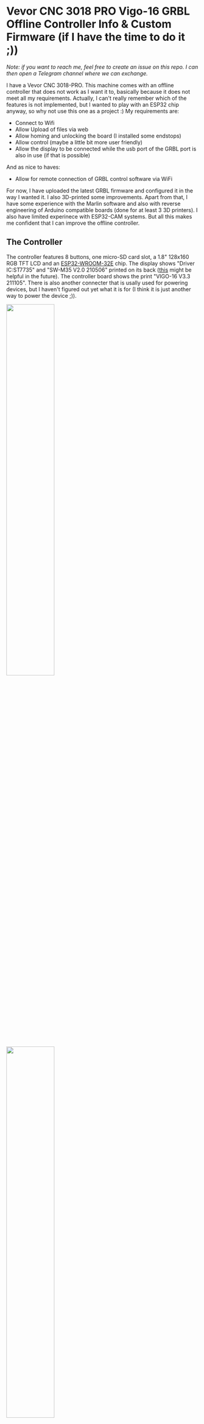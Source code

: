 # Vevor CNC 3018 PRO Vigo-16 GRBL Offline Controller Info &amp; Custom Firmware (if I have the time to do it ;))

*Note: if you want to reach me, feel free to create an issue on this repo. I can then open a Telegram channel where we can exchange.*

I have a Vevor CNC 3018-PRO. This machine comes with an offline controller that does not work as I want it to, basically because it does not meet all my requirements. Actually, I can't really remember which of the features is not implemented, but I wanted to play with an ESP32 chip anyway, so why not use this one as a project :) My requirements are:

* Connect to Wifi
* Allow Upload of files via web
* Allow homing and unlocking the board (I installed some endstops)
* Allow control (maybe a little bit more user friendly)
* Allow the display to be connected while the usb port of the GRBL port is also in use (if that is possible)

And as nice to haves:

* Allow for remote connection of GRBL control software via WiFi

For now, I have uploaded the latest GRBL firmware and configured it in the way I wanted it. I also 3D-printed some improvements. Apart from that, I have some experience with the Marlin software and also with reverse engineering of Arduino compatible boards (done for at least 3 3D printers). I also have limited experinece with ESP32-CAM systems. But all this makes me confident that I can improve the offline controller.

## The Controller

The controller features 8 buttons, one micro-SD card slot, a 1.8" 128x160 RGB TFT LCD and an [ESP32-WROOM-32E](https://www.espressif.com/sites/default/files/documentation/esp32-wroom-32e_esp32-wroom-32ue_datasheet_en.pdf) chip. The display shows "Driver IC:ST7735" and "SW-M35 V2.0 210506" printed on its back ([this](https://techoverflow.net/2023/05/30/minimal-esp32-platformio-128x160px-tft-display-example-using-adafruit-st7735/) might be helpful in the future). The controller board shows the print "VIGO-16 V3.3 211105". There is also another connecter that is usally used for powering devices, but I haven't figured out yet what it is for (I think it is just another way to power the device ;)).

<image src="images/Board-with-Display.jpg" width="50%" />
<image src="images/Board-with-Display-Back.jpg" width="50%" />
<image src="images/Board-with-ESP32-WROOM-32E.jpg" width="50%" />

### Connecting the controller

I first idea was to maybe use the cable connection to connect to the board. However, there is another connector on the board named P3 that features 5 pins. I soldered some metal pins to the conenctor to be able to use them. After that, I tried to connect a USB connector directly to the pins. For that I tested which bpin is GND (left-most pin is GND, right-most is nost likely 5V, I guessed). When connected to a PC, the device starts, but no device is recognized on the PC. My theory at this point: the board does not have an integrated USB-to-serial converter.

I measured that one of the pins is connected to the TXD 0 pin of the ESP chip ([see pinout here](https://mischianti.org/2021/05/26/esp32-wroom-32-high-resolution-pinout-and-specs/) and [data sheet here](https://www.espressif.com/sites/default/files/documentation/esp32-wroom-32e_esp32-wroom-32ue_datasheet_en.pdf)). This seemed to confirm my guess. This now leaves me with several options that I think I could try:

* use an USB-to-serial converter I bought a while ago to debug serial connections
* try use an USB ASP/ISP device (would that work?)
* try to use the ESP32-CAM-MB board that came with my ESP32-CAM devices

I went for the last option as I thought this setup was already very close to the setup I expected to work.

<image src="images/ESP32-CAM-MB.jpg" width="50%" />

The first thing I want to do is store a backup of the flash on the chip so I can restore the original firmware (so I don't end up with an unsable display during the development process). On [Youtube](https://www.youtube.com/watch?v=2GwzbBn7uRw) I found a video on how to backup an ESP32. However, I only used the first few minutes to start my work. In there he basically explains on how to find the right commands via ArduinoIDE to use the `esptool` to dump the flash. This is done by configuring the ArduinoIDE correctly for an ESP32 board and run the upload with the USB-to-serial device connected, but without an ESP32 board connected.

Next, I had to figure out which pins are connected to what. The ESP32-CAM-MB connects to the back of the [ESP32-CAM](https://mischianti.org/2021/09/02/esp32-cam-high-resolution-pinout-and-specs/) module. Based on this I figured out the connections (pins numbers from left to right on the VIGO-16 board):

1. GND -> second pin from top left
2. Reset -> bottom right pin
3. TX -> second pin from bottom right
4. RX -> third pin from bottom right
5. 5V -> top left pin

<image src="images/USB-Connector-Display.jpg" width="50%" />
<image src="images/USB-Connector-ESP32-CAM-MB.jpg" width="50%" />

This connection allows for automatic reset via the ESP32-CAM-MB. Now I tried to determine the ESP32 system info for the connected board, but the `esptool` reported that the device was in the wrong boot mode. From the ESP32-CAM modules I know that a specific button has to be pressed to put the board into upload mode. With my multimeter I could find that the ESC button on the VIGO-16 board is connected to `GPIO0`. After keeping the ESC button pressed during conenction, the `esptool` can finally connect to the chip.

### Making a Backup

First, I need to find out which kind of chip is used. I ran the following command (use the COM port you have; as you can see, I use Windows BTW ;) Should work similarly on Linux):

```
esptool.exe --port "COM8" flash_id
```

The output is:

```
esptool.py v4.5.1
Serial port COM8
Connecting............
Detecting chip type... Unsupported detection protocol, switching and trying again...
Connecting....
Detecting chip type... ESP32
Chip is ESP32-D0WD-V3 (revision v3.0)
Features: WiFi, BT, Dual Core, 240MHz, VRef calibration in efuse, Coding Scheme None
Crystal is 40MHz
MAC: xx:xx:xx:xx:xx:xx (replaced)
Uploading stub...
Running stub...
Stub running...
Manufacturer: 20
Device: 4016
Detected flash size: 4MB
Hard resetting via RTS pin...
```

This gives me the info that I need to pull a backup: the flash size. With this, I can pull the backup of the chip with the followin command:

```
esptool.exe --chip esp32 --port "COM8" --baud 921600 read_flash 0 0x400000 flash_contents.bin
```

The resulting file can be found in the "backup" folder (I created two additional backups, just to be sure ;)).

### Restoring a Backup

Then, I tried to restore the backup. This is done via this command:

```
esptool.exe --chip esp32 --port "COM8" --baud 921600  --before default_reset --after hard_reset write_flash  -z --flash_mode dio --flash_freq 40m --flash_size detect 0x0 flash_contents.bin
```

This worked for me, the display seems to work as before. Hence, I am now safe to run another software on the system I just need to start implementing :)

## Display connection

To configure the connection to the display correctly, I need to figure out the connections of the pins first. Then, I also need to understand how the configuration of the display libraries work. I measured the pins of the display and this is the result and added the pin descriptions that are very hard to read from the LCD board (LCD1 pins from top to bottom seen from the top of the controller board):

1. BLK -> via R19 to pin 28 -> GPIO 17 (Backlight)
2. CS  -> via R8 to pin 23  -> GPIO 15 (Chip Select/Slave Select)
3. D/C -> via R7 to pin 14  -> GPIO 12 (Data/Command; =RS Register Select?)
4. RES -> via R6 to pin 24  -> GPIO  2
5. SDA -> via R5 to pin 13  -> GPIO 14 (SPI Data; connect to MOSI?)
6. SCL -> via R4 to pin 16  -> GPIO 13 (SPI Clock)
7. VCC
8. GND

## Programming the ESP32

I created a simple "Hello World!" example for the ESP32 in basically no time and it was running sucessfully. While uploading the program to the ESP32 worked, I couldn't see any output when connecting the serial monitor. A little googeling helped me to figure out the correct settings in the PlatformIO ini file.

### Controlling the Display

My next goal then was to show some output on the display to give me some feedback (beside the serial monitor that I can use for this). However, I had a steep learning curve to tackle at this point. I tried to simply use the pin numbers from the sites linked above. No luck. The numbers in the black squares in the picture from `mischianti.org` didn't work and neither did the pin numbers from the data sheet. Sometimes the display flickered and I heard something coming from the speaker, but the display did not show anything. This led me to two ideas:

1. the pins could be incorrect (but I verified them again with my multimeter)
2. maybe the default pin settings of the ESP32 variant I am using are conflicting with my setup

First, I introduced my own variant of the ESP32 so I would be able to define all the pins to my requirements. Figuring out how this works was not that easy, but my default program worked even after using my own variant. Then, I tried to connect to the display again, again with no luck.

This led me to read something about the different communication methods of an ESP32: I2C and SPI. After understanding the difference and seeing that the display was basically connected to one of the SPI interfaces (HSPI), I was rather sure that I have to configure the SPI correctly to communicate with the display.

While trying to set the correct pins in the `pins_arduino.h` of my variant, I recognized that the pins that are mentioned there are actually not pins, but GPIO numbers. That one was a hard learning for me. The default RX/TX settings finally lead me to this idea and after setting the correct GPIOs for the SPI and also setting the right GPIOs for the display in the library I use, the display finally works!

Next steps:

1. make the speaker work
2. make the SD card reader work
3. make the buttons work
4. make the Wifi (and Bluetooth?) work
5. connect to the GRBL board via serial connection
6. implement nice menus etc.

### Controlling the Speaker

There is a small speaker that could provide some feedback as well. And after connecting the display maybe this a simpler task with a "low hanging fruit" :) I knew there was a speaker, but I didn't know where it was located and I did not know how the component looked like. Nevertheless, I found the speaker and via some electronic parts (Q3 and R25) it is connected to pin 33 (GPIO 21). Maybe this is good starting point.

Actually, implementing the speaker was really easy. With some googeling I found a nice `pitches.h` file that can be used with the standard Arduino `tones()` function. Now, I can also give audio feedback.

Next steps:

1. ~~make the speaker work~~
2. make the SD card reader work
3. make the buttons work
4. make the Wifi (and Bluetooth?) work
5. connect to the GRBL board via serial connection
6. implement nice menus etc.

### Accessing the microSD card

As always, figuring out the pin connections (from left to right):

1. unused? (SD: Card Inserted = GND)
2. unused            (SD pin 8) 
3. pin 31 -> GPIO 19 (SD pin 7: Data Out)
4. GND               (SD pin 6)
5. pin 30 -> GPIO 18 (SD pin 5: Serial Clock)
6. VCC               (SD pin 4)
7. pin 37 -> GPIO 23 (SD pin 3: Data In)
8. pin 29 -> GPIO  5 (SD pin 2: Chip Select)
9. unused            (SD pin 1)

The pins (in reverse order, pin 1 is the "card in" signal, which is pulled to GND if card is inserted) correspond the different microSD contacts as shown [here](https://mischianti.org/2021/03/28/how-to-use-sd-card-with-esp32-2/). The pin connections seem to indicate that the second SPI interface (VSPI) is used for the SD card access.

I had the feeling that I should be using the VSPI as the default and set up the HSPI specifically of the TFT. I had to figure out how to set up the second SPI as I didn't find any indication that two SPIs are instantiated by default.

After I got the HSPI for the SPI switched over to manual setup, I followed the abovementioned guide to run some basic SD card access steps. All worked well as now the default SPI is VSPI (to wich the SD card reader is attached). Listing the files worked flawlessly.

Next steps:

1. ~~make the speaker work~~
2. ~~make the SD card reader work~~
3. make the buttons work
4. make the Wifi (and Bluetooth?) work
5. connect to the GRBL board via serial connection
6. implement nice menus etc.

### Reading the buttons

The button pins are as follows:

* +X  -> pin  4 -> GPIO 36
* -X  -> pin  5 -> GPIO 39
* +Y  -> pin  6 -> GPIO 34
* -Y  -> pin  7 -> GPIO 35
* SET -> pin  8 -> GPIO 32
* +Z  -> pin 10 -> GPIO 25
* -Z  -> pin 11 -> GPIO 26
* ESC -> pin 25 -> GPIO  0

With this information I tried to figure out how to react to button presses wihtout having to regularly poll the button state. This is possible with external interrupts as shown [here](https://microcontrollerslab.com/esp32-external-interrupts-tutorial-arduino-ide/). With some macro-magic and a debouncing library I added all the button code. This currently supports single, double and long press. There is another example [here](https://forum.arduino.cc/t/adding-a-double-click-case-statement/283504) that does not use interrupts. Maybe I have to look at this later.

Next steps:

1. ~~make the speaker work~~
2. ~~make the SD card reader work~~
3. ~~make the buttons work~~
4. make the Wifi (and Bluetooth?) work
5. connect to the GRBL board via serial connection
6. implement nice menus etc.

### Wifi Connection

For connecting the WiFi I used [this tutorial](https://randomnerdtutorials.com/esp32-useful-wi-fi-functions-arduino/). AP mode as well as STA mode work like a charm. There is also some information about reacting to WiFi events, which seems quite useful. I also saw that if I want to use both the AP and the STA mode at the same time [I need to determine the channel of the WiFi STA I want to use first and then prepare the AP with that channel for it to be able to work](https://forum.arduino.cc/t/esp8266-wifi_ap_sta-mode-wie-richtig-benutzen/556529/9).

I didn't bother about Bluetooth right now, as I currently don't see any real requirement apart from mobile app development (which I currently don't want to dig into).

#### Intermezzo: Web Server

I definitely want to run a webserver on the ESP32 to be able to upload files through the server to the SD card and ideally to directly communicate with the server via a simulated COM port. On the client side I might be able to use the software from [this](https://tibbo.com/soi/software.html) page for the connection with Windows and Linux.

For the an asynchronous server I found [this page](https://myhomethings.eu/de/esp32-asynchroner-webserver/) with a simple introduction. However, I think I'll have to implement a more capable system that is comparable to the [ESP3D project](https://github.com/luc-github/ESP3D). I think I might have to borrow some of the ideas from there to speed up my project. While looking at that project, I also found the [FludiNC](https://github.com/bdring/FluidNC) project, which sounds also very interesting (although I'm not going to switch my CNC and laser controller boards for an ESP32 anytime soon).

No implementation as of yet... But I recognized that the size of the image is already 805177 bytes of 1310720. I guess I will have to resize the partitions or store some data somewhere else to make use of the 4MB size of the ESP32 flash. Or maybe this is actually the limit?

Next steps:

1. ~~make the speaker work~~
2. ~~make the SD card reader work~~
3. ~~make the buttons work~~
4. ~~make the Wifi (and Bluetooth?) work~~
5. connect to the GRBL board via serial connection
6. implement nice menus etc.

### Connecting to the GRBL board

I have a spare GRBL board that can be used for my laser cutter. I think the Vevor CNC board will have a similar serial connection. Hence, I tried to derive the correct pins of the connector from the [board details](https://github.com/makerbase-mks/MKS-DLC/tree/master/hardware/MKS%20DLC%20V2.1_001), which show the pinout.

Based on this and looking at the connection cable, I would assume the following pin connection setup (looking at the port from the front):

```
1 3 5 7
2 4 6 8
```

* 1 (not connected)
* 2 TX  -> via R38 to pin 12       -> GPIO 27
* 3 RST -> via Q1 and R1 to pin 36 -> GPIO 22
* 4 RX  -> via R37 to pin 9        -> GPIO 33
* 5+6 GND
* 7+8 5V

I didn't find any connection to pin 1, but if these pin connections are correct, then the pinout from the offline controller board should be exactly the same as on the GRBL board (with TX and RX being switched).

I am not sure why pin 3 is connected to Q1, but I would expect that this allows for e.g. a reset of the GRBL board or similar. Indeed, if I pull up GPIO 22, pin 3 of the connector is connected to GND. I will have to test with the Vevor board whether this pull-down has any effect.

I checked the behavior of the CNC if I pull the pin to GND manually. Indeed, the CNC is reset. Also, if one of the CNC endstops is hit during the CNC process, the display (with the original firmware) shows an alarm and offers to reset the GRBL board. I guess this is the functionality that they implemented.

## Current Display and Web Views

### Display Views
<image src="images/Display-Boot.jpg" width="30%" />
<image src="images/Display-Home.jpg" width="30%" />
<image src="images/Display-Move.jpg" width="30%" />
<image src="images/Display-SPN.jpg" width="30%" />
<image src="images/Display-Alarm.jpg" width="30%" />
<image src="images/Display-Files.jpg" width="30%" />
<image src="images/Display-Run.jpg" width="30%" />
<image src="images/Display-Settings.jpg" width="30%" />
<image src="images/Display-About.jpg" width="30%" />

### Web Views
<image src="images/Web-Control.jpg" width="30%" />
<image src="images/Web-Files.jpg" width="30%" />
<image src="images/Web-Print.jpg" width="30%" />
<image src="images/Web-Running.jpg" width="30%" />
<image src="images/Web-Settings.jpg" width="30%" />
<image src="images/Web-About.jpg" width="30%" />

## Implementation

### First Steps

After preparing the knowledge I needed about the offline controller, I wanted to start implementing the boot screen. For doing that, I took a Vevor image from the internet, altered it a little bit to look similar to the old image and then converted it to an `.h` file to be able to draw it. I used [this online converter](http://www.rinkydinkelectronics.com/t_imageconverter565.php) and [this software](https://sourceforge.net/projects/lcd-image-converter/) to convert the image into the required format.

While doing so I recognized that the display didn't show the right colors, but inverted some of them. According to my Google search, this is caused by the incorrect setup of the graphics library. The bad thing: if I configured the library to show the colors correctly, the column and row offsets of the pixels where incorrect. Setting the column and row offset, however, is done via a protected method on the library class. So I had to derive my own class of the graphics library that acually does what I want: correct colors AND correct offsets.

After fixing this, I was able to show the bitmap as I wanted. I also had to fix the initialization of the speaker stuff, as it produced an error message.

### Basic Connection to the GRBL Board

After setting the correct RX/TX pins for the second serial, I am able to connect my serial monitor via the display to the GRBL contoller. By just pushing everything that is received via one serial to the other, I am able to controle the GRBL board directly. During my tests I also checked whether it is possible to use the USB connection in parallel to the display connection. As soon as the display is connected, the USB connection does not work anymore. No commands are accepted. It seems to me that I need to alter the [GRBL firmware](https://github.com/gnea/grbl) to make use of two ports in parallel (which would be my aim). However, I also read that on some boards the RX/TX pins of the display connector and the USB connector on the GRBL board are actually the same, which would not allow for parallel use.

Next steps:

1. ~~make the speaker work~~
2. ~~make the SD card reader work~~
3. ~~make the buttons work~~
4. ~~make the Wifi (and Bluetooth?) work~~
5. ~~connect to the GRBL board via serial connection~~
6. implement nice menus etc.

### Implementation Planning

Now I am at the point where I need to sketch out how to move forward. There are a lot of things I want to achieve, but of course I don't want to do everything by myself. I'll rather crawl through some implementations from others, think of what I need and integrate the ideas into my own firmware (hoping that it all fits into the 4MB flash size of the chip). I would like to have the following points, and I think I am going to implement them in the following order:

1. WiFi STA and AP in parallel
    * if STA is not connected, start AP anayway
2. configure STA and AP mode over a web interface
3. allow for OTA updates via a web interface

After those, I want the following things in addiotion (unordered for now):

* Web interface for control, files, printing and serial terminal (wifi config and update is ideally already there, see above)
* Web serial connection
* Display implementation for control, files, printing and network info
* (GRBL board topic; maybe not required with web serial connection) allow USB and display in parallel

### Implementation Planning - revised

I fiddled around a little bit with the SPIFFS storage for files and it works really well and easy. While I was implementing that, I decided to change my plan:

1. ~~WiFi STA and AP in parallel~~
    * ~~if STA is not connected, start AP anyway~~ (both already done)
2. implement OTA updates via the web interface
3. configure STA and AP mode over a web interface

I want to switch the two points because of "bootstrapping" reasons. With the OTA update, I will be able to exchange the current app image on the ESP32 easily via the web interface. In the initial phase, I will just create a simple web site (non-compressed html; possibly without CSS) stored on the SPIFFS partition to upload the new image. With that done, I can upload a new app image OTA any time (and I will potentially reduce wear by using a different partition on every update). I expect that the upload process is quite similar for OTA and SPIFFS files.

When this is done, I will create a new web page and a new firmware, that also allows for uploading the web file for the SPIFFS partition. With this, I can exchange the image or the web part whenever I want via the web interface. That sounds very convenient to me. After reading [this](https://randomnerdtutorials.com/esp32-ota-over-the-air-arduino/) solution, I feel I can just use the suggested library and I can be done with mostly everything for the webserver I need in now time. It does not allow for single file upload to SPIFFS, but I can generate the SPIFFS binary file from my VS Code project just fine, so the upload of a bin file is totally sufficient for me.

And wow, this was a quick one. With the [AsyncElegantOTA](https://randomnerdtutorials.com/esp32-ota-over-the-air-arduino/) library, the updates are already working. Looking at the library, the code isn't really that complicated, but I don't mind the small "buy me a coffee" icon on the page for now ;).

### Implementation next steps

Again, I changed my plans a little bit. I'm working very agile ;). I added the menu screen, the control screen and the info screen to the display already. Buttons work on the screens, but not all of them have some logic behind them that has an effect. OTA is working nicely so far. However, sometimes I still need to connect the device to the serial port to flash and monitor it when I run into errors. Didn't happen to often, though, so for now I run the display off an USB charger.

The next steps for me are now:
1. ~~WiFi STA and AP in parallel~~
    * ~~if STA is not connected, start AP anyway~~ (both already done)
2. ~~implement OTA updates via the web interface~~
3. Display implementation for settings (only feed rate and baud rate?)
4. configure STA and AP mode over a web interface

and after that (most likely in this order):

* GRBL board connection
* Web serial connection
* Web interface for control, files, printing and serial terminal (wifi config and update is ideally already there, see above)
* Display implementation for files and printing
* (GRBL board topic; maybe not required with web serial connection) allow USB and display in parallel

### Settings implemented

The settings are now implemented, altough I only implemented feed rate and baud rate (for the serial to the GRBL board). The information is stored in the NVM (non-volatile memory), so it will survive any reboot and update. The only missing thing on the display is the file implementation. However, as this requires some testing with the GRBL board (is this file really processed?), I'm going to push this back a little bit. One idea that I had: maybe if I stop the communication of the serial port to the GRBL board, the board can be connected via USB? This would solve my problem, but I fear that this will not work. As far as I can remember this worked for my Laser cutter, but I'll have to test that with the machine directly. So, next points in the order I see them now:

1. ~~WiFi STA and AP in parallel~~
    * ~~if STA is not connected, start AP anyway~~ (both already done)
2. ~~implement OTA updates via the web interface~~
3. ~~Display implementation for settings (only feed rate and baud rate?)~~
    * ~~maybe add "disconnect" functionality if that frees the USB connection?~~ (does not work)
4. ~~GRBL board connection~~ (done)
    * ~~maybe a good point in time to look also at this: (GRBL board topic; maybe not required with web serial connection) allow USB and display in parallel~~ (seems impossible with my GRBL board as the USB and the display port connect to the same pins of the processor)
5. configure STA and AP mode over a web interface (pushed back)
6. ~~Web serial connection~~ (works, yay! But consumes a lot of processing power making OTA nearly impossible :()
7. Web interface for control, files, printing and serial terminal (wifi config ~~and update~~ (done) is ideally already there, see above)
8. Display implementation for files and printing

NOTE: in the current state the OTA functionality is not really usable. I think I have to change my programming style to consume less resources. That will require some refactoring, I think :(

### Performance increase

Success! After some changes I am now able to quickly upload an OTA update. However, when Candle is connected to the Web Serial Port, the control screen becomes very unresponsive. I think I'll have to look into that later. It works for now, although I have to test "the real thing", i.e. running a gcode file through Candle.

### Preparations for web improvements

I want to use Bootstrap 5 for my web pages, so I downloaded the required CSS files etc. I read [here](https://github.com/me-no-dev/ESPAsyncWebServer/issues/556) that the ESPAsyncWebServer is already capable of serving gzipped files. Hence, I zipped the files I want to serve and I created a `data-unzipped` folder for the files that I will use during web development. In addition to that, I added a `pre` python script that zips the `index.html` automatically whenever a new SPIFFS files is built. Additional files can easily be added, if needed. I got the ideas from [here](https://docs.platformio.org/en/latest/scripting/actions.html) and [here](https://docs.python.org/3/library/gzip.html#examples-of-usage).

## It has been some days...

... but I managed to implement some stuff and I was also able to improve performance a little bit (including by using the two cores of the ESP32 more effectively for the UI and the buttons). Printing via network seems flawlessly possible right now (I use Candle with the Tibbo remote serial software), control via web UI works as well and printing a file from the SD card is also possible. Nevertheless, there are still some things that I might want to implement in the future (most likely with this priority):

1. Files in the Web UI (show files, start file, upload/download/delete files)
2. Implement overrides (feed, rapid, spindle) via display (see [here](https://github.com/gnea/grbl/blob/master/doc/markdown/commands.md#extended-ascii-realtime-command-descriptions))
3. Make file printing better (nicer UI, easier usage and maybe react to GRBL replies?)
4. Implement Web UI settings

## Later

* ~~[partition tables and embedding binary data](https://docs.platformio.org/en/latest/platforms/espressif32.html#partition-tables), see also [here](https://community.platformio.org/t/unable-to-build-and-upload-spiffs-filesystem-image-with-framework-esp-idf/17820/2) and [here](https://github.com/espressif/arduino-esp32/blob/master/tools/partitions/default.csv)~~
* ~~[OTA updates](https://randomnerdtutorials.com/esp32-over-the-air-ota-programming/) and [AsyncElegantOTA](https://randomnerdtutorials.com/esp32-ota-over-the-air-arduino/)~~
* ~~[Preferences](https://randomnerdtutorials.com/esp32-save-data-permanently-preferences/)~~
* [GRBL quick reference](https://www.sainsmart.com/blogs/news/grbl-v1-1-quick-reference) and [GRBL command documentation](https://github.com/gnea/grbl/tree/master/doc/markdown)
* [Websockets](https://randomnerdtutorials.com/esp32-websocket-server-arduino/) and [here as well](https://github.com/me-no-dev/ESPAsyncWebServer#async-websocket-plugin)
* [onReceive for Serial](https://github.com/espressif/arduino-esp32/blob/master/libraries/ESP32/examples/Serial/OnReceive_Demo/OnReceive_Demo.ino)
* [RGB565 Color Picker](https://barth-dev.de/online/rgb565-color-picker/)
* [Pixel editor](https://apps.lospec.com/pixel-editor) (good for figuring out how to draw something)
* [Online Arduino ESP32 simulator](https://wokwi.com/projects/new/esp32) (unfortunately, very slow when working with a display, but still allows to try some things...)
* [Bootstrap icons](https://icons.getbootstrap.com/#icons)